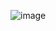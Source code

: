 ![image](https://user-images.githubusercontent.com/63789702/187475617-78fcc490-0602-4db7-817d-f92323f1d2de.png)
